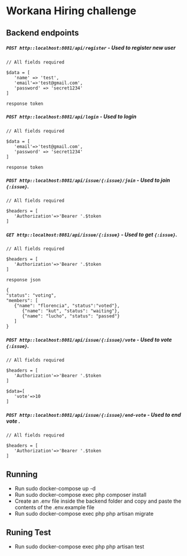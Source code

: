 # Workana Hiring challenge


## Backend endpoints

##### `POST http::localhost:8081/api/register` - Used to register new user  
```
// All fields required

$data = [
   'name' => 'test',
   'email'=>'test@gmail.com',
   'password' => 'secret1234'
]

response token
```

##### `POST http::localhost:8081/api/login` - Used to login  
```
// All fields required

$data = [
   'email'=>'test@gmail.com',
   'password' => 'secret1234'
]

response token
```

##### `POST http::localhost:8081/api/issue/{:issue}/join` - Used to join `{:issue}`.

```
// All fields required

$headers = [
   'Authorization'=>'Bearer '.$token
]

```

##### `GET http::localhost:8081/api/issue/{:issue}` - Used to get `{:issue}`.

```
// All fields required

$headers = [
   'Authorization'=>'Bearer '.$token
]

```
````
response json

{
"status": "voting", 
"members": [
   {"name": "florencia", "status":"voted"}, 
      {"name": "kut", "status": "waiting"}, 
      {"name": "lucho", "status": "passed"}
   ]
}

````


##### `POST http::localhost:8081/api/issue/{:issue}/vote` - Used to vote `{:issue}`.

```
// All fields required

$headers = [
   'Authorization'=>'Bearer '.$token
]

$data=[
   'vote'=>10
]

```

##### `POST http::localhost:8081/api/issue/{:issue}/end-vote` - Used to end vote .

```
// All fields required

$headers = [
   'Authorization'=>'Bearer '.$token
]

```

## Running

   - Run sudo docker-compose up -d 
   - Run sudo docker-compose exec php composer install 
   - Create an .env file inside the backend folder and copy and paste the contents of the .env.example file
   - Run sudo docker-compose exec php php artisan migrate 

## Runing Test
   - Run sudo docker-compose exec php php artisan test